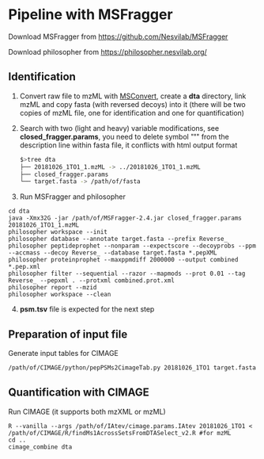 # Pipeline with MSFragger

Download MSFragger from https://github.com/Nesvilab/MSFragger

Download philosopher from https://philosopher.nesvilab.org/



## Identification

1. Convert raw file to mzML with [MSConvert](https://sourceforge.net/projects/proteowizard/), create a **dta** directory, link mzML and copy fasta (with reversed decoys) into it (there will be two copies of mzML file, one for identification and one for quantification)

2. Search with two (light and heavy) variable modifications, see **closed_fragger.params**, you need to delete symbol "**'**"
from the description line within fasta file, it conflicts with html output format
   ```bash
   $>tree dta
   ├── 20181026_1TO1_1.mzML -> ../20181026_1TO1_1.mzML
   ├── closed_fragger.params
   └── target.fasta -> /path/of/fasta
   ```

3. Run MSFragger and philosopher

```
cd dta
java -Xmx32G -jar /path/of/MSFragger-2.4.jar closed_fragger.params 20181026_1TO1_1.mzML
philosopher workspace --init
philosopher database --annotate target.fasta --prefix Reverse_
philosopher peptideprophet --nonparam --expectscore --decoyprobs --ppm --accmass --decoy Reverse_ --database target.fasta *.pepXML
philosopher proteinprophet --maxppmdiff 2000000 --output combined *.pep.xml
philosopher filter --sequential --razor --mapmods --prot 0.01 --tag Reverse_ --pepxml . --protxml combined.prot.xml
philosopher report --mzid
philosopher workspace --clean
```

4. **psm.tsv** file is expected for the next step



## Preparation of input file

Generate input tables for CIMAGE

```bash
/path/of/CIMAGE/python/pepPSMs2CimageTab.py 20181026_1TO1 target.fasta 'C:464.28595:*' 'C:470.29976:*' 'M:15.99490:#|n:42.01060:@' . .
```



## Quantification with CIMAGE

Run CIMAGE (it supports both mzXML or mzML)

```
R --vanilla --args /path/of/IAtev/cimage.params.IAtev 20181026_1TO1 < /path/of/CIMAGE/R/findMs1AcrossSetsFromDTASelect_v2.R #for mzML
cd ..
cimage_combine dta
```

